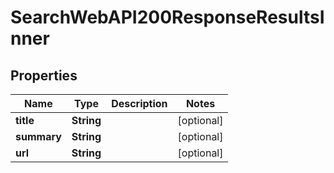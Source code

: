 

# SearchWebAPI200ResponseResultsInner


## Properties

| Name | Type | Description | Notes |
|------------ | ------------- | ------------- | -------------|
|**title** | **String** |  |  [optional] |
|**summary** | **String** |  |  [optional] |
|**url** | **String** |  |  [optional] |



